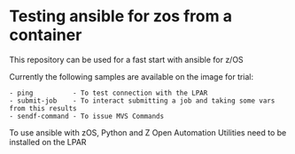# Testing ansible for zos from a container

This repository can be used for a fast start with ansible for z/OS

Currently the following samples are available on the image for trial:
```
- ping          - To test connection with the LPAR 
- submit-job    - To interact submitting a job and taking some vars from this results
- sendf-command - To issue MVS Commands
```

To use ansible with zOS, Python and Z Open Automation Utilities need to be installed on the LPAR